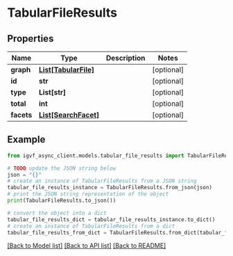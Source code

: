 # TabularFileResults


## Properties

Name | Type | Description | Notes
------------ | ------------- | ------------- | -------------
**graph** | [**List[TabularFile]**](TabularFile.md) |  | [optional] 
**id** | **str** |  | [optional] 
**type** | **List[str]** |  | [optional] 
**total** | **int** |  | [optional] 
**facets** | [**List[SearchFacet]**](SearchFacet.md) |  | [optional] 

## Example

```python
from igvf_async_client.models.tabular_file_results import TabularFileResults

# TODO update the JSON string below
json = "{}"
# create an instance of TabularFileResults from a JSON string
tabular_file_results_instance = TabularFileResults.from_json(json)
# print the JSON string representation of the object
print(TabularFileResults.to_json())

# convert the object into a dict
tabular_file_results_dict = tabular_file_results_instance.to_dict()
# create an instance of TabularFileResults from a dict
tabular_file_results_from_dict = TabularFileResults.from_dict(tabular_file_results_dict)
```
[[Back to Model list]](../README.md#documentation-for-models) [[Back to API list]](../README.md#documentation-for-api-endpoints) [[Back to README]](../README.md)


